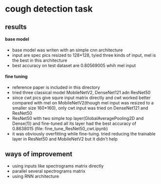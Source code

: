 # cough detection task

## results
#### base model
- base model was writen with an simple cnn architecture
- input are spec pics resized to 128*128, tyied three kinds of input, mel is the best in this architecture
- best accuracy on test dataset are 0.80569005 whih mel input

#### fine tuning
- reference paper is included in this directory
- tried three classical model MobileNetV2, DenseNet121 adn ResNet50
- since cwt pics give squre input matrix directly and cwt worked better compared with mel on MobileNetV2(though mel input was resized to a smaller size 160*160), only cwt input was tried on DenseNet121 and ResNet50
- ResNet50 with two simple top layer(GlobalAveragePooling2D and Dense(1)) and fine-tuned all its layer had the best accuracy of 0.8638015 (file: fine_tune_ResNet50_cwt.ipynb)
- it was obviously overfitting while fine-tuing. tried reducing the trainable layer in ResNet50 and MobileNetV2 but it didn't help

## ways of improvement
- using inputs like spectrograms matrix directly
- parallel several spectrograms matrix
- using RNN architecture